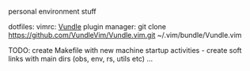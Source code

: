 personal environment stuff

dotfiles:
    vimrc:
        [Vundle](https://github.com/VundleVim/Vundle.vim) plugin manager:
            git clone https://github.com/VundleVim/Vundle.vim.git ~/.vim/bundle/Vundle.vim

TODO: create Makefile with new machine startup activities
      - create soft links with main dirs (obs, env, rs, utils etc)
      ...
